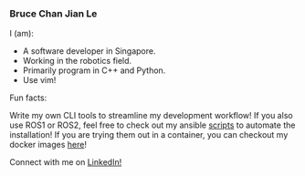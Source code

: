 ### Bruce Chan Jian Le

I (am):
- A software developer in Singapore.
- Working in the robotics field.
- Primarily program in C++ and Python.
- Use vim! 

Fun facts:  

Write my own CLI tools to streamline my development workflow!
If you also use ROS1 or ROS2, feel free to check out my ansible [scripts](https://github.com/brucechanjianle/ansible-ros2)
to automate the installation! If you are trying them out in a container, you can
checkout my docker images [here](https://github.com/BruceChanJianLe/docker-nvidia-ubuntu-ros/)!

Connect with me on [LinkedIn!](https://www.linkedin.com/in/chanjianle/)

<!--
**BruceChanJianLe/brucechanjianle** is a ✨ _special_ ✨ repository because its `README.md` (this file) appears on your GitHub profile.

- 🔭 I’m currently working on 2D/3D Path Planning, Traversability Estimation, Autonomous Exploration and Deep Learning for Robotics. 


- Path Planning
- SLAM
- VIO
- Robotic Simulation
- Deep Learning
- Deep Reinforment Learning

Here are some ideas to get you started:

- 🔭 I’m currently working on ...
- 🌱 I’m currently learning ...
- 👯 I’m looking to collaborate on ...
- 🤔 I’m looking for help with ...
- 💬 Ask me about ...
- 📫 How to reach me: ...
- 😄 Pronouns: ...
- ⚡ Fun fact: ...


[![Linkedin Badge](https://img.shields.io/badge/-LinkedIn-blue?style=flat-square&logo=Linkedin&logoColor=white&link=https://www.linkedin.com/in/chanjianle/)](https://www.linkedin.com/in/chanjianle/)
[![](https://aleen42.github.io/badges/src/github.svg)](https://github.com/brucechanjianle)
[![Hits](https://hits.seeyoufarm.com/api/count/incr/badge.svg?url=https%3A%2F%2Fgithub.com%2Fbrucechanjianle&count_bg=%2379C83D&title_bg=%23555555&icon=&icon_color=%23E7E7E7&title=hits&edge_flat=false)](https://hits.seeyoufarm.com)

![](https://img.shields.io/badge/-%3A%3A%3AROS-red)
![](https://img.shields.io/badge/-C/C++-c14438?style=flat-square&logo=C&logoColor=fff)
![](https://img.shields.io/badge/-Python-333?style=flat-square&logo=Python&logoColor=fff)
-->
